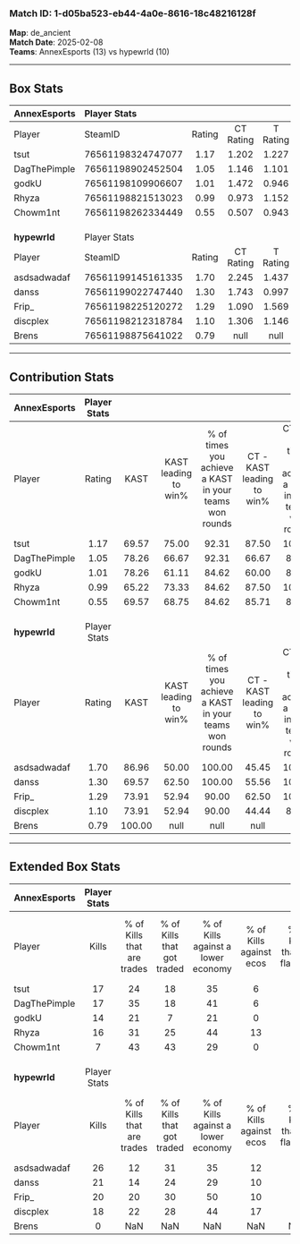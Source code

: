 ### Match ID: 1-d05ba523-eb44-4a0e-8616-18c48216128f  
**Map**: de_ancient  
**Match Date**: 2025-02-08  
**Teams**: AnnexEsports (13) vs hypewrld (10)  

---  

## Box Stats  

| **AnnexEsports** | Player Stats      |        |           |          |        |       |       |         |        |      |     |
| :- | :- | :-: | :-: | :-: | :-: | :-: | :-: | :-: | :-: | :-: | :-: |
| Player           | SteamID           | Rating | CT Rating | T Rating |  KAST  |  ADR  | Kills | Assists | Deaths | K/D  | HS% |
| tsut             | 76561198324747077 |  1.17  |   1.202   |  1.227   | 69.57  | 95.1  |  17   |    6    |   16   | 1.06 | 76  |
| DagThePimple     | 76561198902452504 |  1.05  |   1.146   |  1.101   | 78.26  | 57.7  |  17   |    3    |   18   | 0.94 | 41  |
| godkU            | 76561198109906607 |  1.01  |   1.472   |  0.946   | 78.26  | 73.7  |  14   |    8    |   18   | 0.78 | 50  |
| Rhyza            | 76561198821513023 |  0.99  |   0.973   |  1.152   | 65.22  | 58.7  |  16   |    2    |   15   | 1.07 | 68  |
| Chowm1nt         | 76561198262334449 |  0.55  |   0.507   |  0.943   | 69.57  | 36.4  |   7   |    5    |   18   | 0.39 | 57  |
|                  |                   |        |           |          |        |       |       |         |        |      |     |
|                  |                   |        |           |          |        |       |       |         |        |      |     |
|                  |                   |        |           |          |        |       |       |         |        |      |     |
| **hypewrld**     | Player Stats      |        |           |          |        |       |       |         |        |      |     |
| Player           | SteamID           | Rating | CT Rating | T Rating |  KAST  |  ADR  | Kills | Assists | Deaths | K/D  | HS% |
| asdsadwadaf      | 76561199145161335 |  1.70  |   2.245   |  1.437   | 86.96  | 131.5 |  26   |   11    |   19   | 1.37 | 65  |
| danss            | 76561199022747440 |  1.30  |   1.743   |  0.997   | 69.57  | 99.6  |  21   |    5    |   17   | 1.24 | 61  |
| Frip_            | 76561198225120272 |  1.29  |   1.090   |  1.569   | 73.91  | 96.4  |  20   |    6    |   17   | 1.18 | 35  |
| discplex         | 76561198212318784 |  1.10  |   1.306   |  1.146   | 73.91  | 72.4  |  18   |    3    |   18   | 1.00 | 55  |
| Brens            | 76561198875641022 |  0.79  |   null    |   null   | 100.00 |  0.0  |   0   |    0    |   0    | 0.00 |  0  |
---  

## Contribution Stats  

| **AnnexEsports** | Player Stats |        |                      |                                                        |                           |                                                             |                          |                                                            |
| :- | :-: | :-: | :-: | :-: | :-: | :-: | :-: | :-: |
| Player           |    Rating    |  KAST  | KAST leading to win% | % of times you achieve a KAST in your teams won rounds | CT - KAST leading to win% | CT - % of times you achieve a KAST in your teams won rounds | T - KAST leading to win% | T - % of times you achieve a KAST in your teams won rounds |
| tsut             |     1.17     | 69.57  |        75.00         |                         92.31                          |           87.50           |                           100.00                            |          62.50           |                           83.33                            |
| DagThePimple     |     1.05     | 78.26  |        66.67         |                         92.31                          |           66.67           |                            85.71                            |          66.67           |                           100.00                           |
| godkU            |     1.01     | 78.26  |        61.11         |                         84.62                          |           60.00           |                            85.71                            |          62.50           |                           83.33                            |
| Rhyza            |     0.99     | 65.22  |        73.33         |                         84.62                          |           87.50           |                           100.00                            |          57.14           |                           66.67                            |
| Chowm1nt         |     0.55     | 69.57  |        68.75         |                         84.62                          |           85.71           |                            85.71                            |          55.56           |                           83.33                            |
|                  |              |        |                      |                                                        |                           |                                                             |                          |                                                            |
|                  |              |        |                      |                                                        |                           |                                                             |                          |                                                            |
|                  |              |        |                      |                                                        |                           |                                                             |                          |                                                            |
| **hypewrld**     | Player Stats |        |                      |                                                        |                           |                                                             |                          |                                                            |
| Player           |    Rating    |  KAST  | KAST leading to win% | % of times you achieve a KAST in your teams won rounds | CT - KAST leading to win% | CT - % of times you achieve a KAST in your teams won rounds | T - KAST leading to win% | T - % of times you achieve a KAST in your teams won rounds |
| asdsadwadaf      |     1.70     | 86.96  |        50.00         |                         100.00                         |           45.45           |                           100.00                            |          55.56           |                           100.00                           |
| danss            |     1.30     | 69.57  |        62.50         |                         100.00                         |           55.56           |                           100.00                            |          71.43           |                           100.00                           |
| Frip_            |     1.29     | 73.91  |        52.94         |                         90.00                          |           62.50           |                           100.00                            |          44.44           |                           80.00                            |
| discplex         |     1.10     | 73.91  |        52.94         |                         90.00                          |           44.44           |                            80.00                            |          62.50           |                           100.00                           |
| Brens            |     0.79     | 100.00 |         null         |                          null                          |           null            |                            null                             |           null           |                            null                            |
---  

## Extended Box Stats  

| **AnnexEsports** | Player Stats |                            |                            |                                    |                         |                              |                                 |        |                             |                                     |                          |                               |                            |
| :- | :-: | :-: | :-: | :-: | :-: | :-: | :-: | :-: | :-: | :-: | :-: | :-: | :-: |
| Player           |    Kills     | % of Kills that are trades | % of Kills that got traded | % of Kills against a lower economy | % of Kills against ecos | % of Kills that are flawless | % of Kills that are close duels | Deaths | % of Deaths that get traded | % of Deaths against a lower economy | % of Deaths against ecos | % of Deaths that are flawless | % of Deaths that are close |
| tsut             |      17      |             24             |             18             |                 35                 |            6            |              53              |                6                |   16   |             13              |                 19                  |            0             |              56               |             13             |
| DagThePimple     |      17      |             35             |             18             |                 41                 |            6            |              59              |                0                |   18   |             17              |                 39                  |            6             |              89               |             0              |
| godkU            |      14      |             21             |             7              |                 21                 |            0            |              50              |               14                |   18   |             50              |                 28                  |            6             |              56               |             0              |
| Rhyza            |      16      |             31             |             25             |                 44                 |           13            |              69              |                6                |   15   |             20              |                 20                  |            0             |              73               |             0              |
| Chowm1nt         |      7       |             43             |             43             |                 29                 |            0            |              43              |               29                |   18   |             39              |                 28                  |            0             |              67               |             0              |
|                  |              |                            |                            |                                    |                         |                              |                                 |        |                             |                                     |                          |                               |                            |
|                  |              |                            |                            |                                    |                         |                              |                                 |        |                             |                                     |                          |                               |                            |
|                  |              |                            |                            |                                    |                         |                              |                                 |        |                             |                                     |                          |                               |                            |
| **hypewrld**     | Player Stats |                            |                            |                                    |                         |                              |                                 |        |                             |                                     |                          |                               |                            |
| Player           |    Kills     | % of Kills that are trades | % of Kills that got traded | % of Kills against a lower economy | % of Kills against ecos | % of Kills that are flawless | % of Kills that are close duels | Deaths | % of Deaths that get traded | % of Deaths against a lower economy | % of Deaths against ecos | % of Deaths that are flawless | % of Deaths that are close |
| asdsadwadaf      |      26      |             12             |             31             |                 35                 |           12            |              73              |                0                |   19   |             26              |                 26                  |            11            |              53               |             16             |
| danss            |      21      |             14             |             24             |                 29                 |           10            |              62              |                5                |   17   |             12              |                 29                  |            0             |              47               |             6              |
| Frip_            |      20      |             20             |             30             |                 50                 |           10            |              70              |                5                |   17   |             12              |                 18                  |            0             |              59               |             6              |
| discplex         |      18      |             22             |             28             |                 44                 |           17            |              67              |                0                |   18   |             28              |                 22                  |            6             |              67               |             6              |
| Brens            |      0       |            NaN             |            NaN             |                NaN                 |           NaN           |             NaN              |               NaN               |   0    |             NaN             |                 NaN                 |           NaN            |              NaN              |            NaN             |
